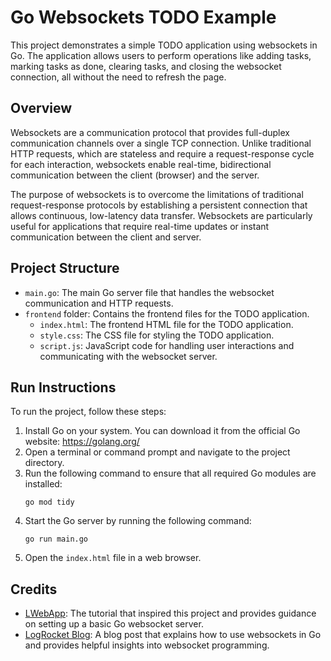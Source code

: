 # Go Websockets TODO Example

This project demonstrates a simple TODO application using websockets in Go. The application allows users to perform operations like adding tasks, marking tasks as done, clearing tasks, and closing the websocket connection, all without the need to refresh the page.

## Overview

Websockets are a communication protocol that provides full-duplex communication channels over a single TCP connection. Unlike traditional HTTP requests, which are stateless and require a request-response cycle for each interaction, websockets enable real-time, bidirectional communication between the client (browser) and the server.

The purpose of websockets is to overcome the limitations of traditional request-response protocols by establishing a persistent connection that allows continuous, low-latency data transfer. Websockets are particularly useful for applications that require real-time updates or instant communication between the client and server.

## Project Structure

- `main.go`: The main Go server file that handles the websocket communication and HTTP requests.
- `frontend` folder: Contains the frontend files for the TODO application.
  - `index.html`: The frontend HTML file for the TODO application.
  - `style.css`: The CSS file for styling the TODO application.
  - `script.js`: JavaScript code for handling user interactions and communicating with the websocket server.

## Run Instructions

To run the project, follow these steps:

1. Install Go on your system. You can download it from the official Go website: https://golang.org/
2. Open a terminal or command prompt and navigate to the project directory.
3. Run the following command to ensure that all required Go modules are installed:
   ```
   go mod tidy
   ```
4. Start the Go server by running the following command:
   ```
   go run main.go
   ```
5. Open the `index.html` file in a web browser.

## Credits

- [LWebApp](https://lwebapp.com/en/post/go-websocket-simple-server): The tutorial that inspired this project and provides guidance on setting up a basic Go websocket server.
- [LogRocket Blog](https://blog.logrocket.com/using-websockets-go/): A blog post that explains how to use websockets in Go and provides helpful insights into websocket programming.
